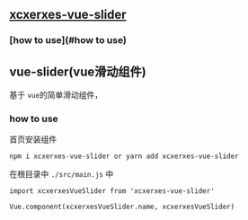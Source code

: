 ## [xcxerxes-vue-slider](#vue-slider)
  ### [how to use](#how to use)

## vue-slider(vue滑动组件)

基于 `vue`的简单滑动组件，

### how to use

首页安装组件

```
npm i xcxerxes-vue-slider or yarn add xcxerxes-vue-slider
```

在根目录中 `./src/main.js` 中

```
import xcxerxesVueSlider from 'xcxerxes-vue-slider'

Vue.component(xcxerxesVueSlider.name, xcxerxesVueSlider)
```
